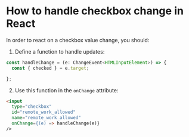 # How to handle checkbox change in React

In order to react on a checkbox value change, you should:

1. Define a function to handle updates:

```typescript
const handleChange = (e: ChangeEvent<HTMLInputElement>) => {
  const { checked } = e.target;

};
```

2. Use this function in the `onChange` attribute:

```html
<input
  type="checkbox"
  id="remote_work_allowed"
  name="remote_work_allowed"
  onChange={(e) => handleChange(e)}
/>
```